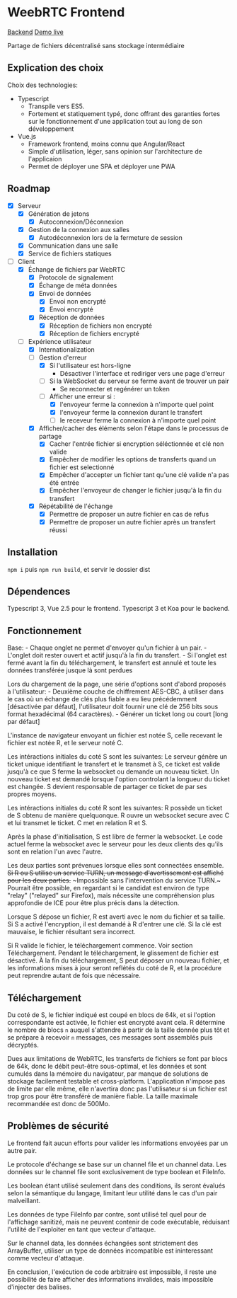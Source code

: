 WeebRTC Frontend
================

[Backend](https://github.com/nbouteme/WeebRTC)
[Demo live](https://wrtc.kuriyama.moe)

Partage de fichiers décentralisé sans stockage intermédiaire

Explication des choix
---------------------

Choix des technologies:
 - Typescript
	- Transpile vers ES5. 
	- Fortement et statiquement typé, donc offrant des garanties fortes sur le fonctionnement d'une application tout au long de son développement
- Vue.js
	- Framework frontend, moins connu que Angular/React
	- Simple d'utilisation, léger, sans opinion sur l'architecture de l'applicaion
	- Permet de déployer une SPA et déployer une PWA

Roadmap
-------

- [x] Serveur
	- [x] Génération de jetons
		- [x] Autoconnexion/Déconnexion
	- [x] Gestion de la connexion aux salles
		- [x] Autodéconnexion lors de la fermeture de session
	- [x] Communication dans une salle
	- [x] Service de fichiers statiques
- [ ] Client
	- [x] Échange de fichiers par WebRTC
		- [x] Protocole de signalement
		- [x] Échange de méta données
		- [x] Envoi de données
			- [x] Envoi non encrypté
			- [x] Envoi encrypté
		- [x] Réception de données
			- [x] Réception de fichiers non encrypté
			- [x] Réception de fichiers encrypté
	- [ ] Expérience utilisateur
		- [x] Internationalization
		- [ ] Gestion d'erreur
			- [x] Si l'utilisateur est hors-ligne
				- Désactiver l'interface et rediriger vers une page d'erreur
			- [ ] Si la WebSocket du serveur se ferme avant de trouver un pair
				- Se reconnecter et regénérer un token
			- [ ] Afficher une erreur si :
				- [x] l'envoyeur ferme la connexion à n'importe quel point
				- [x] l'envoyeur ferme la connexion durant le transfert
				- [ ] le receveur ferme la connexion à n'importe quel point
		- [x] Afficher/cacher des éléments selon l'étape dans le processus de partage
			- [x] Cacher l'entrée fichier si encryption séléctionnée et clé non valide
			- [x] Empêcher de modifier les options de transferts quand un fichier est selectionné
			- [x] Empêcher d'accepter un fichier tant qu'une clé valide n'a pas été entrée
			- [x] Empêcher l'envoyeur de changer le fichier jusqu'à la fin du transfert
		- [x] Répétabilité de l'échange
			- [x] Permettre de proposer un autre fichier en cas de refus
			- [x] Permettre de proposer un autre fichier après un transfert réussi

Installation
------------

`npm i` puis `npm run build`, et servir le dossier dist

Dépendences
-----------

Typescript 3, Vue 2.5 pour le frontend.
Typescript 3 et Koa pour le backend.

Fonctionnement
--------------

Base:
	- Chaque onglet ne permet d'envoyer qu'un fichier à un pair.
	- L'onglet doit rester ouvert et actif jusqu'à la fin du transfert.
	- Si l'onglet est fermé avant la fin du téléchargement, le transfert est annulé et toute les données transférée jusque là sont perdues

Lors du chargement de la page, une série d'options sont d'abord proposés à l'utilisateur:
	- Deuxième couche de chiffrement AES-CBC, à utiliser dans le cas où un échange de clés plus fiable a eu lieu précédemment 
		[désactivée par défaut], l'utilisateur doit fournir une clé de 256 bits sous format hexadécimal (64 caractères).
	- Générer un ticket long ou court [long par défaut]

L'instance de navigateur envoyant un fichier est notée S, celle recevant le fichier est notée R, et le serveur noté C.

Les intéractions initiales du coté S sont les suivantes:
Le serveur génère un ticket unique identifiant le transfert et le transmet à S, ce ticket est valide jusqu'à ce que S ferme la websocket 
ou demande un nouveau ticket. Un nouveau ticket est demandé lorsque l'option controlant la longueur du ticket est changée.
S devient responsable de partager ce ticket de par ses propres moyens.

Les intéractions initiales du coté R sont les suivantes:
R possède un ticket de S obtenu de manière quelquonque.
R ouvre un websocket secure avec C et lui transmet le ticket.
C met en relation R et S.

Après la phase d'initialisation, S est libre de fermer la websocket. Le code actuel ferme la websocket avec le serveur pour les deux 
clients des qu'ils sont en relation l'un avec l'autre.

Les deux parties sont prévenues lorsque elles sont connectées ensemble.
~~Si R ou S utilise un service TURN, un message d'avertissement est affiché pour les deux parties.~~ ~Impossible sans l'intervention du service TURN.~ Pourrait être possible, en regardant si le candidat est environ de type "relay" ("relayed" sur Firefox), mais nécessite une compréhension plus approfondie de ICE pour être plus précis dans la détection.

Lorsque S dépose un fichier, R est averti avec le nom du fichier et sa taille.
Si S a activé l'encryption, il est demandé à R d'entrer une clé. Si la clé est mauvaise, le fichier résultant sera incorrect.

Si R valide le fichier, le téléchargement commence. Voir section Téléchargement.
Pendant le téléchargement, le glissement de fichier est désactivé.
À la fin du téléchargement, S peut déposer un nouveau fichier, et les informations mises à jour seront reflétés du coté de R,
et la procédure peut reprendre autant de fois que nécessaire.

Téléchargement
--------------

Du coté de S, le fichier indiqué est coupé en blocs de 64k, et si l'option correspondante est activée, le fichier est encrypté avant 
cela. R détermine le nombre de blocs `n` auquel s'attendre à partir de la taille donnée plus tôt et se prépare à recevoir `n` messages,
ces messages sont assemblés puis décryptés.

Dues aux limitations de WebRTC, les transferts de fichiers se font par blocs de 64k, donc le débit peut-être sous-optimal, et les données
et sont cumulés dans la mémoire du navigateur, par manque de solutions de stockage facilement testable et cross-platform. L'application 
n'impose pas de limite par elle même, elle n'avertira donc pas l'utilisateur si un fichier est trop gros pour être transféré de manière 
fiable. La taille maximale recommandée est donc de 500Mo.

Problèmes de sécurité
---------------------

Le frontend fait aucun efforts pour valider les informations envoyées par un autre pair.

Le protocole d'échange se base sur un channel file et un channel data.
Les données sur le channel file sont exclusivement de type boolean et FileInfo.

Les boolean étant utilisé seulement dans des conditions, ils seront évalués selon la sémantique du langage, limitant leur utilité dans le cas d'un pair malveillant.

Les données de type FileInfo par contre, sont utilisé tel quel pour de l'affichage sanitizé, mais ne peuvent contenir de code exécutable, réduisant l'utilité
de l'exploiter en tant que vecteur d'attaque.

Sur le channel data, les données échangées sont strictement des ArrayBuffer, utiliser un type de données incompatible est ininteressant comme vecteur d'attaque.

En conclusion, l'exécution de code arbitraire est impossible, il reste une possibilité de faire afficher des informations invalides, mais impossible d'injecter des balises.